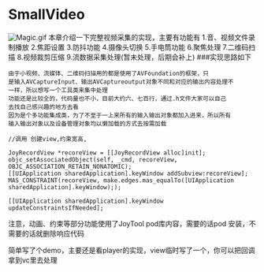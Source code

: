 # SmallVideo

![Magic.gif](http://upload-images.jianshu.io/upload_images/1488115-7d4f4bba2ca52b00.gif?imageMogr2/auto-orient/strip)
本章介绍一下完整视频采集的实现，主要有功能有
1.音、视频文件录制播放
2.焦距设置
3.防抖功能
4.摄像头切换
5.手电筒功能
6.聚焦处理
7.二维码扫描
8.视频裁剪压缩
9.流数据采集处理(暂未处理，后期会补上)
###实现思路如下
```
由于小视频、流媒体、二维码扫描用的都是使用了AVFoundation的框架，只
是输入AVCaptureInput、输出AVCaptureoutput对象不同和对应的输出内容处理不
一样，所以想写一个工具类来集中处理
功能还是比较全的，代码量也不小，目前大约六、七百行，通过.h文件大家可以自己
去找自己感兴趣的地方去看
因为是个多功能集成类，为了不至于一上来所有的输入输出对象都加入进来，所以所有
输入输出对象以及设备管理对象均以懒加载的方式去按需加载
```


```
//调用 创建view,约束宽高,

JoyRecordView *recoreView = [[JoyRecordView alloc]init];
objc_setAssociatedObject(self, _cmd, recoreView, OBJC_ASSOCIATION_RETAIN_NONATOMIC);
[[UIApplication sharedApplication].keyWindow addSubview:recoreView];
MAS_CONSTRAINT(recoreView, make.edges.mas_equalTo([UIApplication sharedApplication].keyWindow););

[[UIApplication sharedApplication].keyWindow updateConstraintsIfNeeded];
```

注意，动画、约束等部分功能使用了JoyTool pod库内容，需要的话pod 安装，不需要的话就删除响应代码


简单写了个demo，主要还是看player的实现，view临时写了一个，你可以把回调拿到vc里去处理

